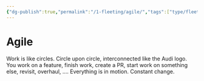 ```yaml
---
{"dg-publish":true,"permalink":"/1-fleeting/agile/","tags":["type/fleeting"],"created":"2023-07-20T18:47:03.166-06:00","updated":"2023-09-05T13:20:31.594-06:00"}
---
```


# Agile

Work is like circles. Circle upon circle, interconnected like the Audi logo. You work on a feature, finish work, create a PR, start work on something else, revisit, overhaul, ....
Everything is in motion. Constant change.